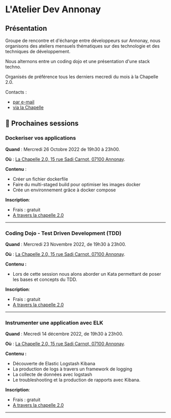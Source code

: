 # L'Atelier Dev Annonay

## Présentation

Groupe de rencontre et d'échange entre développeurs sur Annonay,
nous organisons des ateliers mensuels thématiques sur des technologie et des techniques de développement.

Nous alternons entre un coding dojo et une présentation d'une stack techno.

Organisés de préférence tous les derniers mecredi du mois à la Chapelle 2.0.

Contacts :

- [par e-mail](mailto:vital.systm@gmail.com)
- [via la Chapelle](https://www.lachapelle.work/#events)

## 📆 Prochaines sessions

### Dockeriser vos applications

**Quand** : Mercredi 26 Octobre 2022 de 19h30 à 23h00.

**Où** : [La Chapelle 2.0, 15 rue Sadi Carnot, 07100 Annonay](https://goo.gl/maps/TV4A3xtCcQDWNDC16).

**Contenu** :

- Créer un fichier dockerfile
- Faire du multi-staged build pour optimiser les images docker
- Crée un environnement grâce à docker compose

**Inscription**: 

- Frais : gratuit 
- [A travers la chapelle 2.0](https://www.lachapelle.work/produit/afterwork-geek/)

----

### Coding Dojo - Test Driven Development (TDD)

**Quand** : Mercredi 23 Novembre 2022, de 19h30 à 23h00.

**Où** : [La Chapelle 2.0, 15 rue Sadi Carnot, 07100 Annonay](https://goo.gl/maps/TV4A3xtCcQDWNDC16).

**Contenu :**

- Lors de cette session nous alons aborder un Kata permettant
  de poser les bases et concepts du TDD.

**Inscription**: 

- Frais : gratuit 
- [A travers la chapelle 2.0](https://www.lachapelle.work/produit/afterwork-geek/)

----

### Instrumenter une application avec ELK

**Quand** : Mecredi 14 décembre 2022, de 19h30 à 23h00.

**Où** : [La Chapelle 2.0, 15 rue Sadi Carnot, 07100 Annonay](https://goo.gl/maps/TV4A3xtCcQDWNDC16).

**Contenu :**

- Découverte de Elastic Logstash Kibana
- La production de logs à travers un framework de logging
- La collecte de données avec logstash
- Le troubleshooting et la production de rapports avec Kibana.

**Inscription**: 

- Frais : gratuit 
- [A travers la chapelle 2.0](https://www.lachapelle.work/produit/afterwork-geek/)

----
